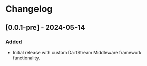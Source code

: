 # Changelog

## [0.0.1-pre] - 2024-05-14

### Added
- Initial release with custom DartStream Middleware framework functionality.



